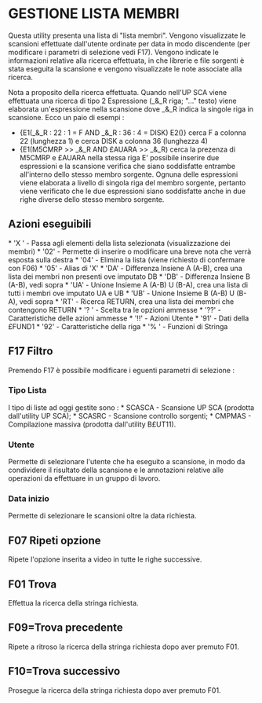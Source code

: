 # GESTIONE LISTA MEMBRI
 Questa utility presenta una lista di "lista membri".
 Vengono visualizzate le scansioni effettuate dall'utente ordinate per data in modo discendente (per
 modificare i parametri di selezione vedi F17). Vengono indicate le informazioni relative alla
 ricerca effettuata, in che librerie e file sorgenti è stata eseguita la scansione e vengono
 visualizzate le note associate alla ricerca.

 Nota a proposito della ricerca effettuata.
 Quando nell'UP SCA viene effettuata una ricerca di tipo 2 Espressione (_&_R riga; "..." testo)
 viene elaborata un'espressione nella scansione dove _&_R indica la singole riga in scansione.
 Ecco un paio di esempi : 
 - {E1(_&_R : 22 : 1 = F AND _&_R : 36 : 4 = DISK) E2()}
   cerca F a colonna 22 (lunghezza 1) e cerca DISK a colonna 36 (lunghezza 4)
 - {E1(M5CMRP >> _&_R AND £AUARA >> _&_R)
   cerca la prezenza di M5CMRP e £AUARA nella stessa riga
 E' possibile inserire due espressioni e la scansione verifica che siano soddisfatte entrambe
 all'interno dello stesso membro sorgente. Ognuna delle espressioni viene elaborata a livello
 di singola riga del membro sorgente, pertanto viene verificato che le due espressioni siano
 soddisfatte anche in due righe diverse dello stesso membro sorgente.

## Azioni eseguibili
 \* 'X ' - Passa agli elementi della lista selezionata (visualizzazione dei membri)
 \* '02' - Permette di inserire o modificare una breve nota che verrà esposta sulla destra
 \* '04' - Elimina la lista (viene richiesto di confermare con F06)
 \* '05' - Alias di 'X'
 \* 'DA' - Differenza Insiene A (A-B), crea una lista dei membri non presenti ove imputato DB
 \* 'DB' - Differenza Insiene B (A-B), vedi sopra
 \* 'UA' - Unione Insieme A (A-B) U (B-A), crea una lista di tutti i membri ove imputato UA e UB
 \* 'UB' - Unione Insieme B (A-B) U (B-A), vedi sopra
 \* 'RT' - Ricerca RETURN, crea una lista dei membri che contengono RETURN
 \* '? ' - Scelta tra le opzioni ammesse
 \* '??' - Caratteristiche delle azioni ammesse
 \* '!!' - Azioni Utente
 \* '91' - Dati della £FUND1
 \* '92' - Caratteristiche della riga
 \* '% ' - Funzioni di Stringa


## F17 Filtro
 Premendo F17 è possibile modificare i eguenti parametri di selezione : 

### Tipo Lista
 I tipo di liste ad oggi gestite sono : 
 \* SCASCA - Scansione UP SCA (prodotta dall'utility UP SCA);
 \* SCASRC - Scansione controllo sorgenti;
 \* CMPMAS - Compilazione massiva (prodotta dall'utility B£UT11).

### Utente
 Permette di selezionare l'utente che ha eseguito a scansione, in modo da condividere il
risultato della scansione e le annotazioni relative alle operazioni da effettuare in un
gruppo di lavoro.

### Data inizio
 Permette di selezionare le scansioni oltre la data richiesta.


## F07 Ripeti opzione
 Ripete l'opzione inserita a video in tutte le righe successive.


## F01 Trova
 Effettua la ricerca della stringa richiesta.


## F09=Trova precedente
 Ripete a ritroso la ricerca della stringa richiesta dopo aver premuto F01.


## F10=Trova successivo
 Prosegue la ricerca della stringa richiesta dopo aver premuto F01.


